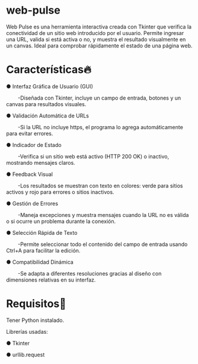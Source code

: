 # web-pulse
Web Pulse es una herramienta interactiva creada con Tkinter que verifica la conectividad de un sitio web introducido por el usuario. Permite ingresar una URL, valida si está activa o no, y muestra el resultado visualmente en un canvas. Ideal para comprobar rápidamente el estado de una página web.

# Características🔥

● Interfaz Gráfica de Usuario (GUI) 

&nbsp;&nbsp;&nbsp;&nbsp;&nbsp;&nbsp;&nbsp;&nbsp;-Diseñada con Tkinter, incluye un campo de entrada, botones y un canvas para resultados visuales.

● Validación Automática de URLs 

&nbsp;&nbsp;&nbsp;&nbsp;&nbsp;&nbsp;&nbsp;&nbsp;-Si la URL no incluye https, el programa lo agrega automáticamente para evitar errores.

● Indicador de Estado 

&nbsp;&nbsp;&nbsp;&nbsp;&nbsp;&nbsp;&nbsp;&nbsp;-Verifica si un sitio web está activo (HTTP 200 OK) o inactivo, mostrando mensajes claros.

● Feedback Visual 

&nbsp;&nbsp;&nbsp;&nbsp;&nbsp;&nbsp;&nbsp;&nbsp;-Los resultados se muestran con texto en colores: verde para sitios activos y rojo para errores o sitios inactivos.

● Gestión de Errores 

&nbsp;&nbsp;&nbsp;&nbsp;&nbsp;&nbsp;&nbsp;&nbsp;-Maneja excepciones y muestra mensajes cuando la URL no es válida o si ocurre un problema durante la conexión.

● Selección Rápida de Texto 

&nbsp;&nbsp;&nbsp;&nbsp;&nbsp;&nbsp;&nbsp;&nbsp;-Permite seleccionar todo el contenido del campo de entrada usando Ctrl+A para facilitar la edición.

● Compatibilidad Dinámica 

&nbsp;&nbsp;&nbsp;&nbsp;&nbsp;&nbsp;&nbsp;&nbsp;-Se adapta a diferentes resoluciones gracias al diseño con dimensiones relativas en su interfaz.

# Requisitos🔎

Tener Python instalado.

Librerías usadas:

● Tkinter

● urllib.request
